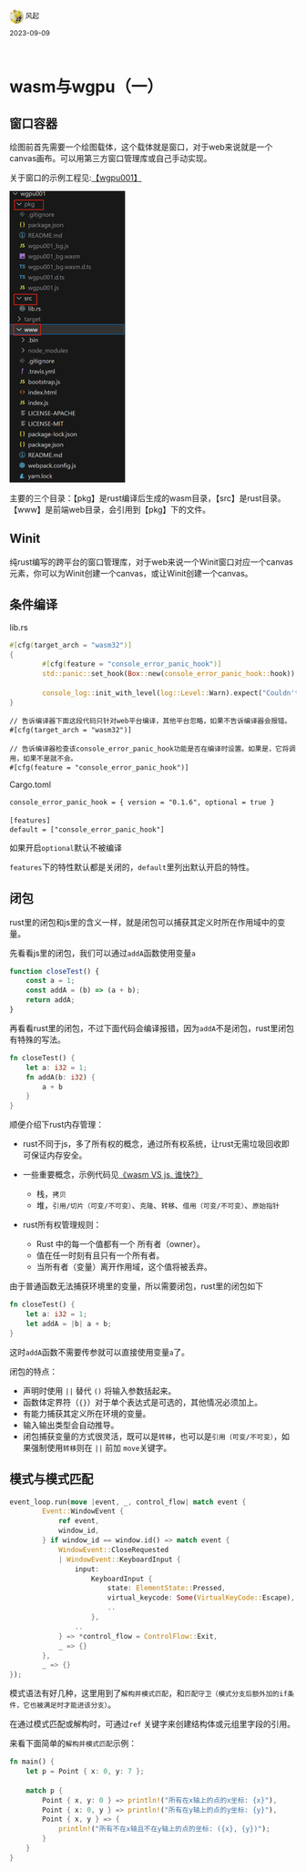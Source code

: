 <div style="overflow:hidden;"><img src="../assets/me.jpeg" alt="风起" style="border-radius:50%;width: 25px;float:left;"> <div style="float:left;margin-top: 2px;margin-left: 3px;font-size: 12px;">风起</div></div>
<div style="clear:both;font-size: 12px;height:50px;line-height: 34px;">2023-09-09</div>

# wasm与wgpu（一）
## 窗口容器

绘图前首先需要一个绘图载体，这个载体就是窗口，对于web来说就是一个canvas画布。可以用第三方窗口管理库或自己手动实现。

关于窗口的示例工程见:[【wgpu001】](https://github.com/zxhsure/learn/tree/main/wgpu001)

<img src="../assets/wgpu001-1.png" alt="image-20230909065122531" style="zoom: 50%;" />

主要的三个目录：【pkg】是rust编译后生成的wasm目录，【src】是rust目录。【www】是前端web目录，会引用到【pkg】下的文件。

## Winit

纯rust编写的跨平台的窗口管理库，对于web来说一个Winit窗口对应一个canvas元素，你可以为Winit创建一个canvas，或让Winit创建一个canvas。

## 条件编译

lib.rs

```rust
#[cfg(target_arch = "wasm32")]
{
        #[cfg(feature = "console_error_panic_hook")]
        std::panic::set_hook(Box::new(console_error_panic_hook::hook));

        console_log::init_with_level(log::Level::Warn).expect("Couldn't initialize logger");
}
```

```
// 告诉编译器下面这段代码只针对web平台编译，其他平台忽略，如果不告诉编译器会报错。
#[cfg(target_arch = "wasm32")]

// 告诉编译器检查该console_error_panic_hook功能是否在编译时设置。如果是，它将调用，如果不是就不会。
#[cfg(feature = "console_error_panic_hook")]
```

Cargo.toml

```
console_error_panic_hook = { version = "0.1.6", optional = true }

[features]
default = ["console_error_panic_hook"]
```

如果开启`optional`默认不被编译

`features`下的特性默认都是关闭的，`default`里列出默认开启的特性。

## 闭包

rust里的闭包和js里的含义一样，就是闭包可以捕获其定义时所在作用域中的变量。

先看看js里的闭包，我们可以通过`addA`函数使用变量`a`

```javascript
function closeTest() {
    const a = 1;
    const addA = (b) => (a + b);
    return addA;
}
```

再看看rust里的闭包，不过下面代码会编译报错，因为`addA`不是闭包，rust里闭包有特殊的写法。

```rust
fn closeTest() {
    let a: i32 = 1;
    fn addA(b: i32) {
        a + b
    }
}
```

顺便介绍下rust内存管理：

- rust不同于js，多了所有权的概念，通过所有权系统，让rust无需垃圾回收即可保证内存安全。
- 一些重要概念，示例代码见[《wasm VS js, 谁快?》](./wasm-vs-js.md)
  - 栈，`拷贝`
  - 堆，`引用/切片（可变/不可变）`、`克隆`、`转移`、`借用（可变/不可变）`、`原始指针`

- rust所有权管理规则：
  - Rust 中的每一个值都有一个 所有者（owner）。
  -  值在任一时刻有且只有一个所有者。
  - 当所有者（变量）离开作用域，这个值将被丢弃。

由于普通函数无法捕获环境里的变量，所以需要闭包，rust里的闭包如下

```rust
fn closeTest() {
    let a: i32 = 1;
    let addA = |b| a + b;
}
```

这时`addA`函数不需要传参就可以直接使用变量`a`了。

闭包的特点：

- 声明时使用 `||` 替代 `()` 将输入参数括起来。
- 函数体定界符（`{}`）对于单个表达式是可选的，其他情况必须加上。
-  有能力捕获其定义所在环境的变量。
- 输入输出类型会自动推导。
- 闭包捕获变量的方式很灵活，既可以是`转移`，也可以是`引用（可变/不可变）`，如果强制使用`转移`则在 `||` 前加 `move`关键字。

## 模式与模式匹配

```rust
event_loop.run(move |event, _, control_flow| match event {
        Event::WindowEvent {
            ref event,
            window_id,
        } if window_id == window.id() => match event {
            WindowEvent::CloseRequested
            | WindowEvent::KeyboardInput {
                input:
                    KeyboardInput {
                        state: ElementState::Pressed,
                        virtual_keycode: Some(VirtualKeyCode::Escape),
                        ..
                    },
                ..
            } => *control_flow = ControlFlow::Exit,
            _ => {}
        },
        _ => {}
});
```

模式语法有好几种，这里用到了`解构并模式匹配`，和`匹配守卫（模式分支后额外加的if条件，它也被满足时才能进该分支）`。

在通过模式匹配或解构时，可通过`ref` 关键字来创建结构体或元组里字段的引用。

来看下面简单的`解构并模式匹配`示例：

```rust
fn main() {
    let p = Point { x: 0, y: 7 };

    match p {
        Point { x, y: 0 } => println!("所有在x轴上的点的x坐标: {x}"),
        Point { x: 0, y } => println!("所有在y轴上的点的y坐标: {y}"),
        Point { x, y } => {
            println!("所有不在x轴且不在y轴上的点的坐标: ({x}, {y})");
        }
    }
}
```

